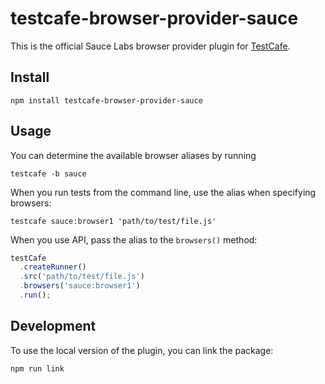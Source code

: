 # testcafe-browser-provider-sauce

This is the official Sauce Labs browser provider plugin for [TestCafe](http://devexpress.github.io/testcafe).

## Install

```
npm install testcafe-browser-provider-sauce
```

## Usage

You can determine the available browser aliases by running

```
testcafe -b sauce
```

When you run tests from the command line, use the alias when specifying browsers:

```
testcafe sauce:browser1 'path/to/test/file.js'
```

When you use API, pass the alias to the `browsers()` method:

```js
testCafe
  .createRunner()
  .src('path/to/test/file.js')
  .browsers('sauce:browser1')
  .run();
```

## Development

To use the local version of the plugin, you can link the package:

```
npm run link
```
